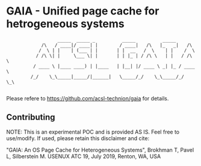 # GAIA - Unified page cache for hetrogeneous systems

```
                   _____  _____ _          _____          _____          
             /\   / ____|/ ____| |        / ____|   /\   |_   _|   /\    
            /  \ | |    | (___ | |       | |  __   /  \    | |    /  \   
           / /\ \| |     \___ \| |       | | |_ | / /\ \   | |   / /\ \  
          / ____ \ |____ ____) | |____   | |__| |/ ____ \ _| |_ / ____ \ 
         /_/    \_\_____|_____/|______|   \_____/_/    \_\_____/_/    \_\
                             
```                      
Please refere to https://github.com/acsl-technion/gaia for details.

## Contributing
NOTE: This is an experimental POC and is provided AS IS. Feel free to use/modify. If used, please retain this disclaimer and cite:

"GAIA: An OS Page Cache for Heterogeneous Systems", 
Brokhman T, Pavel L, Silberstein M. 
USENUX ATC 19, July 2019, Renton, WA, USA

